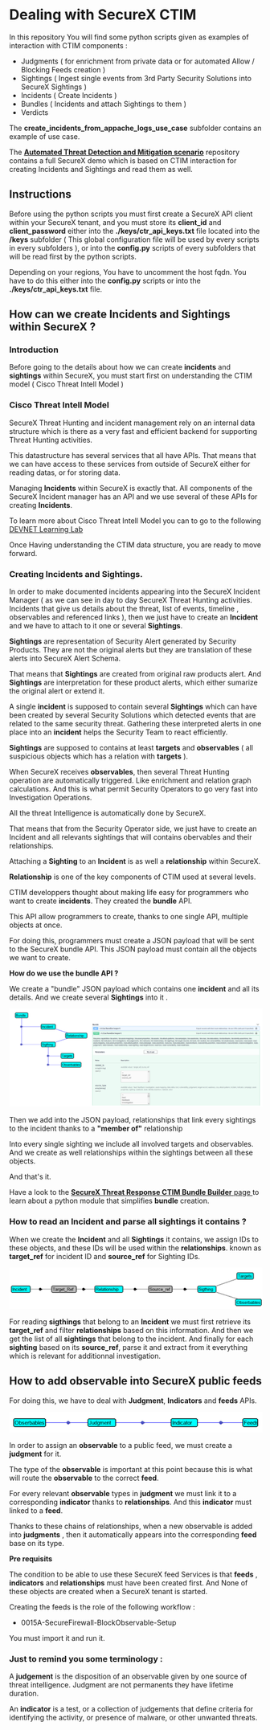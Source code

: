 # Dealing with SecureX CTIM

In this repository You will find  some python scripts given as examples of interaction with CTIM components  :

- Judgments ( for enrichment from private data or for automated Allow / Blocking Feeds creation )
- Sightings ( Ingest single events from 3rd Party Security Solutions into SecureX Sightings )
- Incidents ( Create Incidents )
- Bundles ( Incidents and attach Sightings to them )
- Verdicts 

The **create_incidents_from_appache_logs_use_case** subfolder  contains an example of use case.

The [**Automated Threat Detection and Mitigation scenario**](https://github.com/pcardotatgit/SecureX_Workflows_and_Stuffs/tree/master/100-SecureX_automation_lab) repository contains a full SecureX demo which is based on CTIM interaction for creating Incidents and Sightings and read them as well.

## Instructions

Before using the python scripts you must first create a SecureX API client within your SecureX tenant, and you must store its **client_id** and **client_password** either into the **./keys/ctr_api_keys.txt** file located into the **/keys** subfolder ( This global configuration file will be used by every scripts in every subfolders ), or into the **config.py** scripts of every subfolders that will be read first by the python scripts.

Depending on your regions, You have to uncomment the host fqdn. You have to do this either into the **config.py** scripts or into the **./keys/ctr_api_keys.txt** file.

## How can we create Incidents and Sightings within SecureX ?
### Introduction 

Before going to the details about how we can create **incidents** and **sightings** within SecureX, you must start first on understanding the CTIM model ( Cisco Threat Intell Model )

### Cisco Threat Intell Model

SecureX Threat Hunting and incident management rely on an internal data structure which is there as a very fast and efficient backend for supporting Threat Hunting activities.

This datastructure has several services that all have APIs. That means that we can have access to these services from outside of SecureX either for reading datas, or for storing data.

Managing **Incidents** within SecureX is exactly that. All components of the SecureX Incident manager has an API and we use several of these APIs for creating **Incidents**.

To learn more about Cisco Threat Intell Model you can to go to the following [ DEVNET Learning Lab ](https://developer.cisco.com/learning/modules/securex-serverless-relay-modules/SecureX-2-CTIM/cisco-threat-intelligence-model-labs/)

Once Having understanding the CTIM data structure, you are ready to move forward.

### Creating Incidents and Sightings.

In order to make documented incidents appearing into the SecureX Incident Manager ( as we can see in day to day SecureX Threat Hunting activities. Incidents that give us details about the threat, list of events, timeline , observables and referenced links ), then we just have to create an **Incident** and we have to attach to it one or several **Sightings**.

**Sightings** are representation of Security Alert generated by Security Products. They are not the original alerts but they are  translation of these alerts into SecureX Alert Schema. 

That means that **Sightings** are created from original raw products alert. And **Sightings** are interpretation for these product alerts, which either sumarize the original alert or extend it.

A single **incident** is supposed to contain several **Sightings** which can have been created by several Security Solutions which detected events that are related to the same security threat. Gathering these interpreted alerts in one place into an **incident** helps the Security Team to react efficiently.

**Sightings** are supposed to contains at least **targets** and **observables** ( all suspicious objects which has a relation with **targets** ). 

When SecureX receives **observables**, then several Threat Hunting operation are automatically triggered. Like enrichment and relation graph calculations.  And this is what permit Security Operators to go very fast into Investigation Operations.

All the threat Intelligence is automatically done by SecureX.

That means that from the Security Operator side, we just have to create an Incident and all relevants sightings that will contains obervables and their relationships.

Attaching a **Sighting** to an **Incident** is as well a **relationship** within SecureX.  

**Relationship** is one of the key components of CTIM used at several levels.

CTIM developpers thought about making life easy for programmers who want to create **incidents**. They created the **bundle** API.

This API allow programmers to create, thanks to one single API, multiple objects at once.

For doing this, programmers must create a JSON payload that will be sent to the SecureX bundle API. This JSON payload must contain all the objects we want to create.

**How do we use the bundle API ?**

We create a "bundle" JSON payload which contains one **incident** and all its details. And we create several **Sightings** into it .

![](./assets/img/1.png)

Then we add into the JSON payload, relationships that link every sightings to the incident thanks to a **"member of"** relationship 

Into every single sighting we include all involved targets and observables. And we create as well relationships within the sightings between all these objects.

And that's it.

Have a look to the [**SecureX Threat Response CTIM Bundle Builder** page ](https://github.com/CiscoSecurity/tr-05-ctim-bundle-builder) to learn about a python module that simplifies **bundle** creation.

### How to read an Incident and parse all sightings it contains ?

When we create the **Incident** and all **Sightings** it contains, we assign IDs to these objects, and these IDs will be used within the **relationships**. known as **target_ref** for incident ID and **source_ref** for Sighting IDs.

![](./assets/img/2.png)

For reading **sigthings** that belong to an **Incident** we must first retrieve its **target_ref** and filter **relationships** based on this information. And then we get the list of all **sightings** that belong to the incident. And finally for each **sighting** based on its **source_ref**, parse it and extract from it everything which is relevant for additionnal investigation.

## How to add observable into SecureX public feeds

For doing this, we have to deal with **Judgment**, **Indicators** and **feeds** APIs.

![](./assets/img/3.png)

In order to assign an **observable** to a public feed, we must create a **judgment** for it.

The type of the **observable** is important at this point because this is what will route the **observable** to the correct **feed**.

For every relevant **observable** types in **judgment** we must link it to a corresponding **indicator** thanks to **relationships**. And this **indicator** must linked to a **feed**.

Thanks to these chains of relationships, when a new observable is added into **judgments** , then it automatically appears into the corresponding **feed** base on its type.

**Pre requisits**  

The condition to be able to use these SecureX feed Services is that **feeds** , **indicators** and **relationships** must have been created first. And None of these objects are created when a SecureX tenant is started.

Creating the feeds is the role of the following workflow :

- 0015A-SecureFirewall-BlockObservable-Setup

You must import it and run it.

### Just to remind you some terminology :

A **judgement** is the disposition of an observable given by one source of threat intelligence. Judgment are not permanents they have lifetime duration.

An **indicator** is a test, or a collection of judgements that define criteria for identifying the activity, or presence of malware, or other unwanted threats.